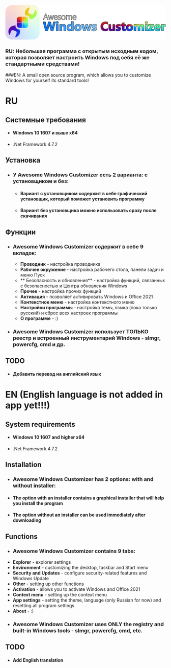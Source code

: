 [![](https://github.com/AwesomeLime/AwesomeWindowsCustomizer/blob/main/.github/Pic/awc%20black%20outline.png?raw=true)](https://github.com/AwesomeLime/AwesomeWindowsCustomizer/releases)

### RU: Небольшая программа с открытым исходным кодом, которая позволяет настроить Windows под себя её же стандартными средствами!
###EN: A small open source program, which allows you to customize Windows for yourself its standard tools!

# RU
## Системные требования
- #### Windows 10 1607 и выше x64
- .Net Framework 4.7.2


## Установка
- ### У Awesome Windows Customizer есть 2 варианта: с установщиком и без:
	- #### Вариант с установщиком содержит в себе графический установщик, который поможет установить программу
	- #### Вариант без установщика можно использовать сразу после скачивания

## Функции
- ### Awesome Windows Customizer содержит в себе 9 вкладок:
	- **Проводник** - настройка проводника
	-  **Рабочее окружение** - настройка рабочего стола, панели задач и меню Пуск
	- ** Безопасность и обновления** - настройка функций, связанных с безопасностью и Центра обновления Windows
	- **Прочее** - настройка прочих функций
	- **Активация** - позволяет активировать Windows и Office 2021
	- **Контекстное меню** - настройка контекстного меню
	- **Настройки программы** - настройка темы, языка (пока только русский) и сброс всех настроек программы
	- **О программе** - :)
- ### Awesome Windows Customizer использует ТОЛЬКО реестр и встроенный инструментарий Windows - slmgr, powercfg, cmd и др.

## TODO
- #### Добавить перевод на английский язык

# EN (English language is not added in app yet!!!)
## System requirements
- #### Windows 10 1607 and higher x64
- .Net Framework 4.7.2


## Installation
- ### Awesome Windows Customizer has 2 options: with and without installer:
- #### The option with an installer contains a graphical installer that will help you install the program
- #### The option without an installer can be used immediately after downloading

## Functions
- ### Awesome Windows Customizer contains 9 tabs:
- **Explorer** - explorer settings
- **Environment** - customizing the desktop, taskbar and Start menu
- **Security and Updates** - configure security-related features and Windows Update
- **Other** - setting up other functions
- **Activation** - allows you to activate Windows and Office 2021
- **Context menu** - setting up the context menu
- **App settings** - setting the theme, language (only Russian for now) and resetting all program settings
- **About** - :)
- ### Awesome Windows Customizer uses ONLY the registry and built-in Windows tools - slmgr, powercfg, cmd, etc.

## TODO
- #### Add English translation
